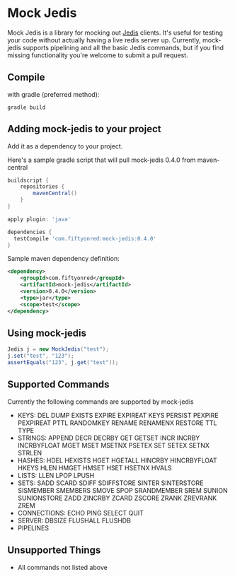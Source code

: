 # Mock Jedis

Mock Jedis is a library for mocking out [Jedis](https://github.com/xetorthio/jedis) clients.
It's useful for testing your code without actually having a live redis server up.
Currently, mock-jedis supports pipelining and all the basic Jedis commands, but if you find missing 
functionality you're welcome to submit a pull request.

## Compile
with gradle (preferred method):
```shell
gradle build
```

## Adding mock-jedis to your project

Add it as a dependency to your project.

Here's a sample gradle script that will pull mock-jedis 0.4.0 from maven-central
```gradle
buildscript {
    repositories {
        mavenCentral()
    }
}

apply plugin: 'java'

dependencies {
  testCompile 'com.fiftyonred:mock-jedis:0.4.0'
}
```

Sample maven dependency definition:
```xml
<dependency>
    <groupId>com.fiftyonred</groupId>
    <artifactId>mock-jedis</artifactId>
    <version>0.4.0</version>
    <type>jar</type>
    <scope>test</scope>
</dependency>
```

## Using mock-jedis
```java
Jedis j = new MockJedis("test");
j.set("test", "123");
assertEquals("123", j.get("test"));
```

## Supported Commands
Currently the following commands are supported by mock-jedis
 - KEYS: DEL DUMP EXISTS EXPIRE EXPIREAT KEYS PERSIST PEXPIRE PEXPIREAT PTTL RANDOMKEY RENAME RENAMENX RESTORE TTL TYPE
 - STRINGS: APPEND DECR DECRBY GET GETSET INCR INCRBY INCRBYFLOAT MGET MSET MSETNX PSETEX SET SETEX SETNX STRLEN
 - HASHES: HDEL HEXISTS HGET HGETALL HINCRBY HINCRBYFLOAT HKEYS HLEN HMGET HMSET HSET HSETNX HVALS
 - LISTS: LLEN LPOP LPUSH
 - SETS: SADD SCARD SDIFF SDIFFSTORE SINTER SINTERSTORE SISMEMBER SMEMBERS SMOVE SPOP SRANDMEMBER SREM SUNION SUNIONSTORE ZADD ZINCRBY ZCARD ZSCORE ZRANK ZREVRANK ZREM
 - CONNECTIONS: ECHO PING SELECT QUIT
 - SERVER: DBSIZE FLUSHALL FLUSHDB
 - PIPELINES

## Unsupported Things
 - All commands not listed above
